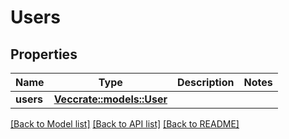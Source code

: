 # Users

## Properties

Name | Type | Description | Notes
------------ | ------------- | ------------- | -------------
**users** | [**Vec<crate::models::User>**](User.md) |  | 

[[Back to Model list]](../README.md#documentation-for-models) [[Back to API list]](../README.md#documentation-for-api-endpoints) [[Back to README]](../README.md)


